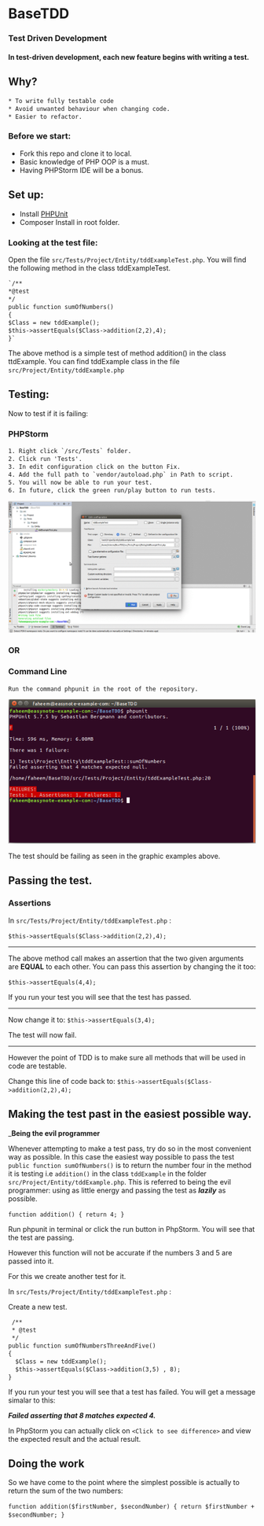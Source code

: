 # BaseTDD
### Test Driven Development
#### In test-driven development, each new feature begins with writing a test.

## Why?
    * To write fully testable code
    * Avoid unwanted behaviour when changing code.
    * Easier to refactor.
    
### Before we start:

* Fork this repo and clone it to local.
* Basic knowledge of PHP OOP is a must.
* Having PHPStorm IDE will be a bonus.

## Set up:
* Install [PHPUnit](https://phpunit.de/getting-started.html)
* Composer Install in root folder.

### Looking at the test file:

Open the file `src/Tests/Project/Entity/tddExampleTest.php`.
You will find the following method in the class tddExampleTest.

    `/**
    *@test
    */
    public function sumOfNumbers()
    {
    $Class = new tddExample();
    $this->assertEquals($Class->addition(2,2),4);
    }`

The above method is a simple test of method addition() in the class ttdExample. 
You can find tddExample class in the file `src/Project/Entity/tddExample.php`

## Testing:
Now to test if it is failing:
### PHPStorm
    1. Right click `/src/Tests` folder.
    2. Click run 'Tests'.
    3. In edit configuration click on the button Fix.
    4. Add the full path to `vendor/autoload.php` in Path to script.
    5. You will now be able to run your test.
    6. In future, click the green run/play button to run tests. 
    
![alt text](misc/phpstorm.gif "Run tests in PHPStorm")
### OR

### Command Line
`Run the command phpunit in the root of the repository.`

![alt text](misc/phpcmd.png "phpunit tests in cmd")

The test should be failing as seen in the graphic examples above.

## Passing the test.

### Assertions
In `src/Tests/Project/Entity/tddExampleTest.php` :

`$this->assertEquals($Class->addition(2,2),4);`
___

The above method call makes an assertion that the two given arguments are __EQUAL__ to each other.
You can pass this assertion by changing the it too:

`$this->assertEquals(4,4);`

If you run your test you will see that the test has passed.
___

Now change it to: `$this->assertEquals(3,4);`

The test will now fail.
___
However the point of TDD is to make sure all methods that will be used in code are testable.

Change this line of code back to: `$this->assertEquals($Class->addition(2,2),4);`

## Making the test past in the easiest possible way.

___Being the evil programmer__

Whenever attempting to make a test pass, try do so in the most convenient way as possible.
In this case the easiest way possible to pass the test `public function sumOfNumbers()` is to return the number four in the method it is testing i.e  `addition()` in the class `tddExample` in the folder `src/Project/Entity/tddExample.php`. This is referred to being the evil programmer: using as little energy and passing the test as ___lazily___ as possible.

 `function addition()
 {
    return 4;
 }`

Run phpunit in terminal or click the run button in PhpStorm.
You will see that the test are passing.

However this function will not be accurate if the numbers 3 and 5 are passed into it.

For this we create another test for it.

In `src/Tests/Project/Entity/tddExampleTest.php` :

Create a new test.

     /**
     * @test
     */
    public function sumOfNumbersThreeAndFive()
    {
      $Class = new tddExample();
      $this->assertEquals($Class->addition(3,5) , 8);
    }

If you run your test you will see that a test has failed. You will get a message simalar to this:

___Failed asserting that 8 matches expected 4.___

In PhpStorm you can actually click on  `<Click to see difference>` and view the expected result and the actual result.

## Doing the work

So we have come to the point where the simplest possible is actually to return the sum of the two numbers:

`function addition($firstNumber, $secondNumber)
 {
    return $firstNumber + $secondNumber;
 }`
